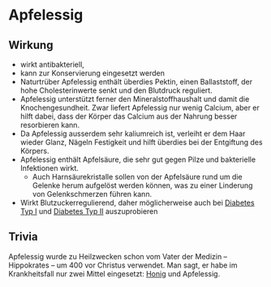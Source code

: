 # Apfelessig

## Wirkung
 - wirkt antibakteriell, 
 - kann zur Konservierung eingesetzt werden
 - Naturtrüber Apfelessig enthält überdies Pektin, einen Ballaststoff, der hohe Cholesterinwerte senkt und den Blutdruck reguliert. 
 - Apfelessig unterstützt ferner den Mineralstoffhaushalt und damit die Knochengesundheit. Zwar liefert Apfelessig nur wenig Calcium, aber er hilft dabei, dass der Körper das Calcium aus der Nahrung besser resorbieren kann. 
 - Da Apfelessig ausserdem sehr kaliumreich ist, verleiht er dem Haar wieder Glanz, Nägeln Festigkeit und hilft überdies bei der Entgiftung des Körpers. 
 - Apfelessig enthält Apfelsäure, die sehr gut gegen Pilze und bakterielle Infektionen wirkt. 
	 - Auch Harnsäurekristalle sollen von der Apfelsäure rund um die Gelenke herum aufgelöst werden können, was zu einer Linderung von Gelenkschmerzen führen kann.
- Wirkt Blutzuckerregulierend, daher möglicherweise auch bei [Diabetes Typ I](../../Menschlicher%20Körper/Leiden/Diabetes/Diabetes%20Typ%201/Diabetes%20Typ%20I.md) und [Diabetes Typ II](../../Menschlicher%20Körper/Leiden/Diabetes/Diabetes%20Typ%20II.md) auszuprobieren

## Trivia
Apfelessig wurde zu Heilzwecken schon vom Vater der Medizin – Hippokrates – um 400 vor Christus verwendet. Man sagt, er habe im Krankheitsfall nur zwei Mittel eingesetzt: [Honig](Honig.md) und Apfelessig.